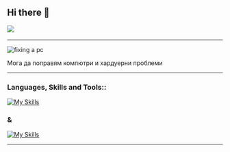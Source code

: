 ## Hi there 👋


<a href="mailto:martin.pisarov2005@gmail.com"><img src="https://img.shields.io/badge/gmail-%23D14836.svg?&style=for-the-badge&logo=gmail&logoColor=white" /></a>&nbsp;&nbsp;&nbsp;&nbsp;

---
<img src="https://as1.ftcdn.net/v2/jpg/02/63/90/38/1000_F_263903832_viPpeMU5w5luvheHlIeKviS9bkLOt5Ye.jpg" alt="fixing a pc">
<p align="left">Мога да поправям компютри и хардуерни проблеми</p>

---

<h3 align="left">Languages, Skills and Tools::</h3>

[![My Skills](https://skillicons.dev/icons?i=cs,html,css,python,c)](https://skillicons.dev)

<h3 align="left">&</h3>

[![My Skills](https://skillicons.dev/icons?i=git,github,windows,vscode,visualstudio)](https://skillicons.dev)

---
<!--
**Goldy219/Goldy219** is a ✨ _special_ ✨ repository because its `README.md` (this file) appears on your GitHub profile.

Here are some ideas to get you started:

- 🔭 I’m currently working on ...
- 🌱 I’m currently learning ...
- 👯 I’m looking to collaborate on ...
- 🤔 I’m looking for help with ...
- 💬 Ask me about ...
- 📫 How to reach me: ...
- 😄 Pronouns: ...
- ⚡ Fun fact: ...
-->
